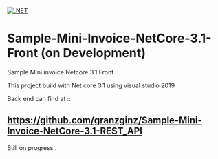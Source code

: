 [![.NET](https://github.com/granzginz/Sample-Mini-Invoice-NetCore-3.1-Front/actions/workflows/dotnet.yml/badge.svg)](https://github.com/granzginz/Sample-Mini-Invoice-NetCore-3.1-Front/actions/workflows/dotnet.yml)

# Sample-Mini-Invoice-NetCore-3.1-Front (on Development)
Sample Mini invoice Netcore 3.1 Front

This project build with Net core 3.1 using visual studio 2019

Back end can find at ::
## https://github.com/granzginz/Sample-Mini-Invoice-NetCore-3.1-REST_API
Still on progress..
